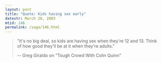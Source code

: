 ```yaml
---
layout: post
title: "Quote: Kids having sex early"
datestr: March 28, 2003
mtid: 146
permalink: /saga/146.html
---
```


> "It's no big deal, so kids are having sex when they're 12 and 13. Think of how good they'll be at it when they're adults."
>
>-- Greg Giraldo on "Tough Crowd With Colin Quinn"
